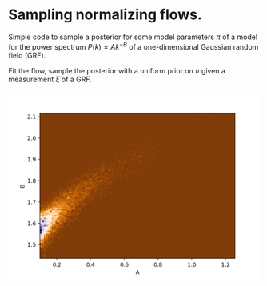 # Sampling normalizing flows.

Simple code to sample a posterior for some model parameters $\pi$ of a model for the power spectrum $P(k) = Ak^{-B}$ of a one-dimensional Gaussian random field (GRF).

Fit the flow, sample the posterior with a uniform prior on $\pi$ given a measurement $\hat{\xi}$ of a GRF.

![alt text](mcmc.png?raw=true)